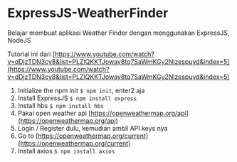 # ExpressJS-WeatherFinder

Belajar membuat aplikasi Weather Finder dengan menggunakan ExpressJS, NodeJS

Tutorial ini dari
[https://www.youtube.com/watch?v=dDjzTDN3cy8&list=PLZlQKKTJoway8tq7SaWmKGy2Nlzespuyd&index=5](https://www.youtube.com/watch?v=dDjzTDN3cy8&list=PLZlQKKTJoway8tq7SaWmKGy2Nlzespuyd&index=5)

1. Initialize the npm init `$ npm init`, enter2 aja
2. Install ExpressJS `$ npm install express`
3. Install hbs `$ npm install hbs`
4. Pakai open weather api [https://openweathermap.org/api](https://openweathermap.org/api)
5. Login / Register dulu, kemudian ambil API keys nya
6. Go to [https://openweathermap.org/current](https://openweathermap.org/current)
7. Install axios `$ npm install axios`
